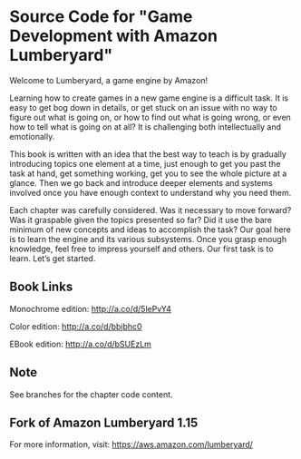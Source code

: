 # Source Code for "Game Development with Amazon Lumberyard"

Welcome to Lumberyard, a game engine by Amazon!

Learning how to create games in a new game engine is a difficult task. It is easy to get bog down in details, or get stuck on an issue with no way to figure out what is going on, or how to find out what is going wrong, or even how to tell what is going on at all? It is challenging both intellectually and emotionally. 

This book is written with an idea that the best way to teach is by gradually introducing topics one element at a time, just enough to get you past the task at hand, get something working, get you to see the whole picture at a glance. Then we go back and introduce deeper elements and systems involved once you have enough context to understand why you need them.

Each chapter was carefully considered. Was it necessary to move forward? Was it graspable given the topics presented so far? Did it use the bare minimum of new concepts and ideas to accomplish the task? Our goal here is to learn the engine and its various subsystems. Once you grasp enough knowledge, feel free to impress yourself and others. Our first task is to learn. Let’s get started.

## Book Links

Monochrome edition: http://a.co/d/5lePvY4

Color edition: http://a.co/d/bbjbhc0

EBook edition: http://a.co/d/bSUEzLm

## Note

See branches for the chapter code content.

## Fork of Amazon Lumberyard 1.15
For more information, visit: https://aws.amazon.com/lumberyard/
